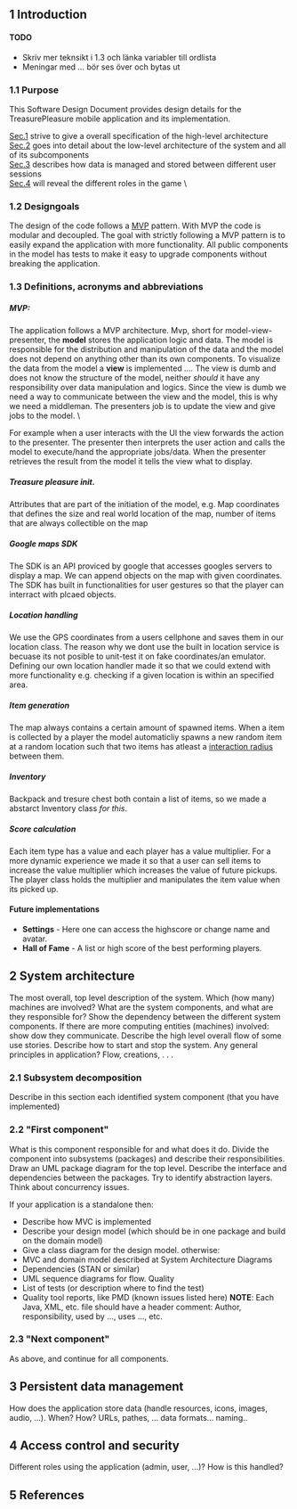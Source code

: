 ## 1 Introduction

#### TODO
- Skriv mer teknsikt i 1.3 och länka variabler till ordlista
- Meningar med *...* bör ses över och bytas ut


### 1.1 Purpose
This Software Design Document provides design details for the TreasurePleasure mobile application and its implementation.

[Sec.1](#1-introduction) strive to give a overall specification of the high-level architecture \
[Sec.2](#2-system-architecture) goes into detail about the low-level architecture of the system and all of its subcomponents \
[Sec.3](#3-persistent-data-management) describes how data is managed and stored between different user sessions \
[Sec.4](#4-access-control-and-security) will reveal the different roles in the game \

### 1.2 Designgoals
The design of the code follows a [MVP](#mvp) pattern. With MVP the code is modular and decoupled. The goal with strictly following a MVP pattern is to easily expand the application with more functionality. All public components in the model has tests to make it easy to upgrade components without breaking the application.  

### 1.3 Definitions, acronyms and abbreviations
##### MVP: 
The application follows a MVP architecture. Mvp, short for model-view-presenter, the **model** stores the application logic and data. The model is responsible for the distribution and manipulation of the data and the model does not depend on anything other than its own components. To visualize the data from the model a **view** is implemented *....* The view is dumb and does not know the structure of the model, neither *should* it have any responsibility over data manipulation and logics. Since the view is dumb we need a way to communicate between the view and the model, this is why we need a middleman. The presenters job is to update the view and give jobs to the model. \

For example when a user interacts with the UI the view forwards the action to the presenter. The presenter then interprets the user action and calls the model to execute/hand the appropriate jobs/data. When the presenter retrieves the result from the model it tells the view what to display.

##### Treasure pleasure init.
Attributes that are part of the initiation of the model, e.g. Map coordinates that defines the size and real world location of the map, number of items that are always collectible on the map

##### Google maps SDK
The SDK is an API proviced by google that accesses googles servers to display a map. We can append objects on the map with given coordinates. The SDK has built in functionalities for user gestures so that the player can interract with plcaed objects.

##### Location handling
We use the GPS coordinates from a users cellphone and saves them in our location class. The reason why we dont use the built in location service is becuase its not posible to unit-test it on fake coordinates/an emulator. Defining our own location handler made it so that we could extend with more functionality e.g. checking if a given location is within an specified area. 

##### Item generation
The map always contains a certain amount of spawned items. When a item is collected by a player the model automaticliy spawns a new random item at a random location such that two items has atleast a [interaction radius](#4-access-control-and-security) between them.

##### Inventory
Backpack and tresure chest both contain a list of items, so we made a abstarct Inventory class *for this*.

##### Score calculation
Each item type has a value and each player has a value multiplier. For a more dynamic experience we made it so that a user can sell items to increase the value multiplier which increases the value of future pickups. The player class holds the multiplier and manipulates the item value when its picked up.

#### Future implementations
- **Settings** - Here one can access the highscore or change name and avatar.
- **Hall of Fame** - A list or high score of the best performing players.


## 2 System architecture

The most overall, top level description of the system. Which (how many) machines
are involved? What are the system components, and what are they responsible for?
Show the dependency between the different system components. If there are more
computing entities (machines) involved: show dow they communicate. Describe the
high level overall flow of some use stories. Describe how to start and stop the system.
Any general principles in application? Flow, creations, . . .


### 2.1 Subsystem decomposition

Describe in this section each identified system component (that you have implemented)


### 2.2 "First component"

What is this component responsible for and what does it do.
Divide the component into subsystems (packages) and describe their responsibilities.
Draw an UML package diagram for the top level. Describe the interface and
dependencies between the packages. Try to identify abstraction layers. Think about
concurrency issues.

If your application is a standalone then:

- Describe how MVC is implemented
- Describe your design model (which should be in one package and build on the
domain model)
- Give a class diagram for the design model.
otherwise:
- MVC and domain model described at System Architecture
Diagrams
- Dependencies (STAN or similar)
- UML sequence diagrams for flow.
Quality
- List of tests (or description where to find the test)
- Quality tool reports, like PMD (known issues listed here)
**NOTE**: Each Java, XML, etc. file should have a header comment: Author, responsibility,
used by ..., uses ..., etc.


### 2.3 "Next component"

As above, and continue for all components.


## 3 Persistent data management

How does the application store data (handle resources, icons, images, audio, ...).
When? How? URLs, pathes, ... data formats... naming..


## 4 Access control and security

Different roles using the application (admin, user, ...)? How is this handled?


## 5 References

